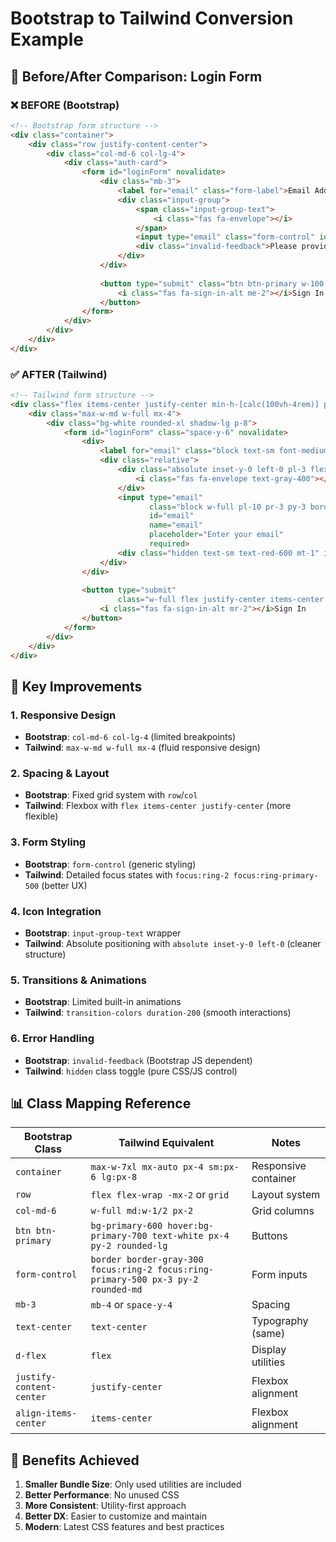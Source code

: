 # Bootstrap to Tailwind Conversion Example

## 🔄 Before/After Comparison: Login Form

### ❌ BEFORE (Bootstrap)

```html
<!-- Bootstrap form structure -->
<div class="container">
    <div class="row justify-content-center">
        <div class="col-md-6 col-lg-4">
            <div class="auth-card">
                <form id="loginForm" novalidate>
                    <div class="mb-3">
                        <label for="email" class="form-label">Email Address</label>
                        <div class="input-group">
                            <span class="input-group-text">
                                <i class="fas fa-envelope"></i>
                            </span>
                            <input type="email" class="form-control" id="email" name="email" required>
                            <div class="invalid-feedback">Please provide a valid email address.</div>
                        </div>
                    </div>
                    
                    <button type="submit" class="btn btn-primary w-100 auth-btn">
                        <i class="fas fa-sign-in-alt me-2"></i>Sign In
                    </button>
                </form>
            </div>
        </div>
    </div>
</div>
```

### ✅ AFTER (Tailwind)

```html
<!-- Tailwind form structure -->
<div class="flex items-center justify-center min-h-[calc(100vh-4rem)] py-12">
    <div class="max-w-md w-full mx-4">
        <div class="bg-white rounded-xl shadow-lg p-8">
            <form id="loginForm" class="space-y-6" novalidate>
                <div>
                    <label for="email" class="block text-sm font-medium text-gray-700 mb-2">Email Address</label>
                    <div class="relative">
                        <div class="absolute inset-y-0 left-0 pl-3 flex items-center pointer-events-none">
                            <i class="fas fa-envelope text-gray-400"></i>
                        </div>
                        <input type="email" 
                               class="block w-full pl-10 pr-3 py-3 border border-gray-300 rounded-lg focus:ring-2 focus:ring-primary-500 focus:border-primary-500 transition-colors duration-200" 
                               id="email" 
                               name="email" 
                               placeholder="Enter your email"
                               required>
                        <div class="hidden text-sm text-red-600 mt-1" id="emailError">Please provide a valid email address.</div>
                    </div>
                </div>
                
                <button type="submit" 
                        class="w-full flex justify-center items-center py-3 px-4 border border-transparent rounded-lg shadow-sm text-white bg-primary-600 hover:bg-primary-700 focus:outline-none focus:ring-2 focus:ring-offset-2 focus:ring-primary-500 font-medium transition-colors duration-200">
                    <i class="fas fa-sign-in-alt mr-2"></i>Sign In
                </button>
            </form>
        </div>
    </div>
</div>
```

## 🎯 Key Improvements

### 1. **Responsive Design**
- **Bootstrap**: `col-md-6 col-lg-4` (limited breakpoints)
- **Tailwind**: `max-w-md w-full mx-4` (fluid responsive design)

### 2. **Spacing & Layout**
- **Bootstrap**: Fixed grid system with `row`/`col`
- **Tailwind**: Flexbox with `flex items-center justify-center` (more flexible)

### 3. **Form Styling**
- **Bootstrap**: `form-control` (generic styling)
- **Tailwind**: Detailed focus states with `focus:ring-2 focus:ring-primary-500` (better UX)

### 4. **Icon Integration**
- **Bootstrap**: `input-group-text` wrapper
- **Tailwind**: Absolute positioning with `absolute inset-y-0 left-0` (cleaner structure)

### 5. **Transitions & Animations**
- **Bootstrap**: Limited built-in animations
- **Tailwind**: `transition-colors duration-200` (smooth interactions)

### 6. **Error Handling**
- **Bootstrap**: `invalid-feedback` (Bootstrap JS dependent)
- **Tailwind**: `hidden` class toggle (pure CSS/JS control)

## 📊 Class Mapping Reference

| Bootstrap Class | Tailwind Equivalent | Notes |
|---|---|---|
| `container` | `max-w-7xl mx-auto px-4 sm:px-6 lg:px-8` | Responsive container |
| `row` | `flex flex-wrap -mx-2` or `grid` | Layout system |
| `col-md-6` | `w-full md:w-1/2 px-2` | Grid columns |
| `btn btn-primary` | `bg-primary-600 hover:bg-primary-700 text-white px-4 py-2 rounded-lg` | Buttons |
| `form-control` | `border border-gray-300 focus:ring-2 focus:ring-primary-500 px-3 py-2 rounded-md` | Form inputs |
| `mb-3` | `mb-4` or `space-y-4` | Spacing |
| `text-center` | `text-center` | Typography (same) |
| `d-flex` | `flex` | Display utilities |
| `justify-content-center` | `justify-center` | Flexbox alignment |
| `align-items-center` | `items-center` | Flexbox alignment |

## 🚀 Benefits Achieved

1. **Smaller Bundle Size**: Only used utilities are included
2. **Better Performance**: No unused CSS
3. **More Consistent**: Utility-first approach
4. **Better DX**: Easier to customize and maintain
5. **Modern**: Latest CSS features and best practices
